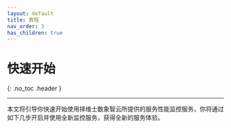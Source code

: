 ```yaml
---
layout: default
title: 教程
nav_order: 3
has_children: true
---
```


# 快速开始
{: .no_toc .header }

----
本文将引导你快速开始使用择维士数象智云所提供的服务性能监控服务，你将通过如下几步开启并使用全新监控服务，获得全新的服务体验。
